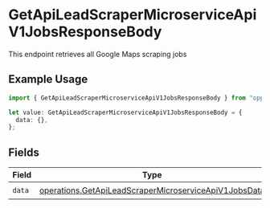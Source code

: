 # GetApiLeadScraperMicroserviceApiV1JobsResponseBody

This endpoint retrieves all Google Maps scraping jobs

## Example Usage

```typescript
import { GetApiLeadScraperMicroserviceApiV1JobsResponseBody } from "oppulence-backend-sdk/models/operations";

let value: GetApiLeadScraperMicroserviceApiV1JobsResponseBody = {
  data: {},
};
```

## Fields

| Field                                                                                                                          | Type                                                                                                                           | Required                                                                                                                       | Description                                                                                                                    |
| ------------------------------------------------------------------------------------------------------------------------------ | ------------------------------------------------------------------------------------------------------------------------------ | ------------------------------------------------------------------------------------------------------------------------------ | ------------------------------------------------------------------------------------------------------------------------------ |
| `data`                                                                                                                         | [operations.GetApiLeadScraperMicroserviceApiV1JobsData](../../models/operations/getapileadscrapermicroserviceapiv1jobsdata.md) | :heavy_check_mark:                                                                                                             | N/A                                                                                                                            |